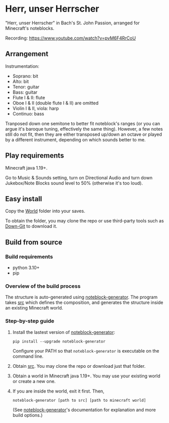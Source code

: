 # Herr, unser Herrscher
"Herr, unser Herrscher" in Bach's St. John Passion, arranged for Minecraft's noteblocks.

Recording: https://www.youtube.com/watch?v=pvM6F4RrCoU

## Arrangement
Instrumentation:
* Soprano: bit
* Alto: bit
* Tenor: guitar
* Bass: guitar
* Flute I & II: flute
* Oboe I & II (double flute I & II) are omitted
* Violin I & II, viola: harp
* Continuo: bass

Tranposed down one semitone to better fit noteblock's ranges (or you can argue it's baroque tuning, effectively the same thing). However, a few notes still do not fit, then they are either transposed up/down an octave or played by a different instrument, depending on which sounds better to me.

## Play requirements
Minecraft java 1.19+.

Go to Music & Sounds setting, turn on Directional Audio and turn down Jukebox/Note Blocks sound level to 50% (otherwise it's too loud).

## Easy install 
Copy the [World](https://github.com/FelixFourcolor/Herr-unser-Herrscher/tree/main/World) folder into your saves.

To obtain the folder, you may clone the repo or use third-party tools such as [Down-Git](https://minhaskamal.github.io/DownGit) to download it.

## Build from source
### Build requirements
* python 3.10+
* pip

### Overview of the build process
The structure is auto-generated using [noteblock-generator](https://github.com/FelixFourcolor/noteblock-generator). The program takes [src](https://github.com/FelixFourcolor/Herr-unser-Herrscher/tree/main/src) which defines the composition, and generates the structure inside an existing Minecraft world.

### Step-by-step guide

1. Install the lastest version of [noteblock-generator](https://github.com/FelixFourcolor/noteblock-generator):
    ```
    pip install --upgrade noteblock-generator
    ```
    Configure your PATH so that `noteblock-generator` is executable on the command line.

2. Obtain [src](https://github.com/FelixFourcolor/Herr-unser-Herrscher/tree/main/src). You may clone the repo or download just that folder.

3. Obtain a world in Minecraft java 1.19+. You may use your existing world or create a new one.

4. If you are inside the world, exit it first. Then,
    ```
    noteblock-generator [path to src] [path to minecraft world]
    ```

    (See [noteblock-generator](https://github.com/FelixFourcolor/noteblock-generator)'s documentation for explanation and more build options.)
